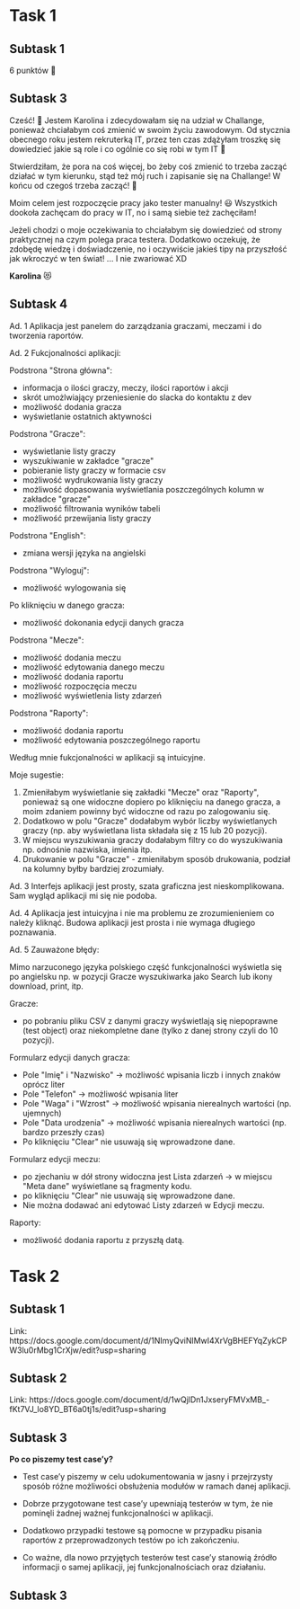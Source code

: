 <h1>Task 1</h1>
<h2>Subtask 1</h2>
<p>6 punktów 🤭</p>
<h2> Subtask 3</h2>
<p>Cześć! 🧡 Jestem Karolina i zdecydowałam się na udział w Challange, ponieważ chciałabym coś zmienić w swoim życiu zawodowym. Od stycznia obecnego roku jestem rekruterką IT, przez ten czas zdążyłam troszkę się dowiedzieć jakie są role i co ogólnie co się robi w tym IT 🙂
  
  Stwierdziłam, że pora na coś więcej, bo żeby coś zmienić to trzeba zacząć działać w tym kierunku, stąd też mój ruch i zapisanie się na Challange! W końcu od czegoś trzeba zacząć! 🥇
  
Moim celem jest rozpoczęcie pracy jako tester manualny! :smiley: Wszystkich dookoła zachęcam do pracy w IT, no i samą siebie też zachęciłam!
  
Jeżeli chodzi o moje oczekiwania to chciałabym się dowiedzieć od strony praktycznej na czym polega praca testera. Dodatkowo oczekuję, że zdobędę wiedzę i doświadczenie, no i oczywiście jakieś tipy na przyszłość jak wkroczyć w ten świat! ... I nie zwariować XD</p>
**Karolina** 😻

<h2>Subtask 4</h2>
Ad. 1 Aplikacja jest panelem do zarządzania graczami, meczami i do tworzenia raportów.

Ad. 2 Fukcjonalności aplikacji:

Podstrona "Strona główna":
- informacja o ilości graczy, meczy, ilości raportów i akcji
- skrót umożlwiający przeniesienie do slacka do kontaktu z dev
- możliwość dodania gracza
- wyświetlanie ostatnich aktywności

Podstrona "Gracze":
- wyświetlanie listy graczy
- wyszukiwanie w zakładce "gracze"
- pobieranie listy graczy w formacie csv
- możliwość wydrukowania listy graczy
- możliwość dopasowania wyświetlania poszczególnych kolumn w zakładce "gracze"
- możliwość filtrowania wyników tabeli
- możliwość przewijania listy graczy

Podstrona "English":
- zmiana wersji języka na angielski

Podstrona "Wyloguj":
- możliwość wylogowania się

Po kliknięciu w danego gracza:
- możliwość dokonania edycji danych gracza

Podstrona "Mecze":
- możliwość dodania meczu
- możliwość edytowania danego meczu
- możliwość dodania raportu
- możliwość rozpoczęcia meczu
- możliwość wyświetlenia listy zdarzeń

Podstrona "Raporty":
- możliwość dodania raportu
- możliwość edytowania poszczególnego raportu

Według mnie fukcjonalności w aplikacji są intuicyjne. 

Moje sugestie:
1. Zmieniłabym wyświetlanie się zakładki "Mecze" oraz "Raporty", ponieważ są one widoczne dopiero po kliknięciu na danego gracza, a moim zdaniem powinny być widoczne od razu po zalogowaniu się.
2. Dodatkowo w polu "Gracze" dodałabym wybór liczby wyświetlanych graczy (np. aby wyświetlana lista składała się z 15 lub 20 pozycji). 
3. W miejscu wyszukiwania graczy dodałabym filtry co do wyszukiwania np. odnośnie nazwiska, imienia itp.
4. Drukowanie w polu "Gracze" - zmieniłabym sposób drukowania, podział na kolumny byłby bardziej zrozumiały. 

Ad. 3 Interfejs aplikacji jest prosty, szata graficzna jest nieskomplikowana. Sam wygląd aplikacji mi się nie podoba.

Ad. 4 Aplikacja jest intuicyjna i nie ma problemu ze zrozumienieniem co należy kliknąć. Budowa aplikacji jest prosta i nie wymaga długiego poznawania.

Ad. 5 Zauważone błędy:

Mimo narzuconego języka polskiego część funkcjonalności wyświetla się po angielsku np. w pozycji Gracze wyszukiwarka jako Search lub ikony download, print, itp.

Gracze:
- po pobraniu pliku CSV z danymi graczy wyświetlają się niepoprawne (test object) oraz niekompletne dane (tylko z danej strony czyli do 10 pozycji).

Formularz edycji danych gracza:
- Pole "Imię" i "Nazwisko" -> możliwość wpisania liczb i innych znaków oprócz liter
- Pole "Telefon" -> możliwość wpisania liter
- Pole "Waga" i "Wzrost" -> możliwość wpisania nierealnych wartości (np. ujemnych)
- Pole "Data urodzenia" -> możliwość wpisania nierealnych wartości (np. bardzo przeszły czas)
- Po kliknięciu "Clear" nie usuwają się wprowadzone dane.

Formularz edycji meczu: 
- po zjechaniu w dół strony widoczna jest Lista zdarzeń -> w miejscu "Meta dane" wyświetlane są fragmenty kodu.
- po kliknięciu "Clear" nie usuwają się wprowadzone dane.
- Nie można dodawać ani edytować Listy zdarzeń w Edycji meczu.

Raporty:
- możliwość dodania raportu z przyszłą datą.


<h1>Task 2</h1>
<h2>Subtask 1</h2>
Link: https://docs.google.com/document/d/1NImyQviNlMwI4XrVgBHEFYqZykCPW3lu0rMbg1CrXjw/edit?usp=sharing
<h2>Subtask 2</h2>
Link: https://docs.google.com/document/d/1wQjlDn1JxseryFMVxMB_-fKt7VJ_lo8YD_BT6a0tj1s/edit?usp=sharing
<h2>Subtask 3</h2>

**Po co piszemy test case’y?**

- Test case’y piszemy w celu udokumentowania w jasny i przejrzysty sposób różne możliwości obsłużenia modułów w ramach danej aplikacji. 

- Dobrze przygotowane test case’y upewniają testerów w tym, że nie pominęli żadnej ważnej funkcjonalności w aplikacji.

- Dodatkowo przypadki testowe są pomocne w przypadku pisania raportów z przeprowadzonych testów po ich zakończeniu.

- Co ważne, dla nowo przyjętych testerów test case’y stanowią źródło informacji o samej aplikacji, jej funkcjonalnościach oraz działaniu. 

<h2> Subtask 3</h2>
